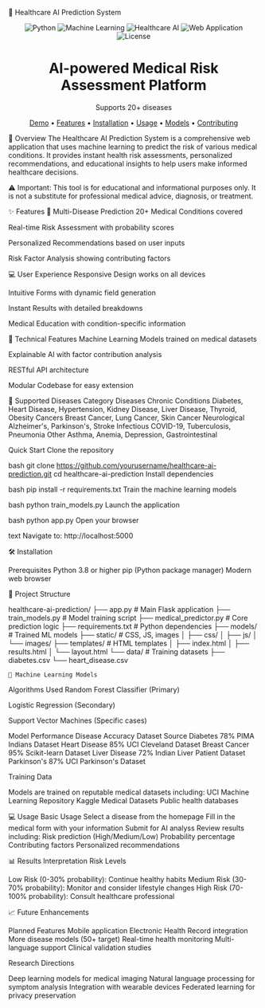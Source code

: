 🏥 Healthcare AI Prediction System
<div align="center">

![Python](https://img.shields.io/badge/Python-3.8%2B-blue)
![Machine Learning](https://img.shields.io/badge/Machine-Learning-orange)
![Healthcare AI](https://img.shields.io/badge/Healthcare-AI-green)
![Web Application](https://img.shields.io/badge/Web-Application-lightgrey)
![License](https://img.shields.io/badge/License-MIT-yellow)

# AI-powered Medical Risk Assessment Platform
Supports 20+ diseases

[Demo](#) • [Features](#) • [Installation](#) • [Usage](#) • [Models](#) • [Contributing](#)

</div>


📖 Overview
The Healthcare AI Prediction System is a comprehensive web application that uses machine learning to predict the risk of various medical conditions. It provides instant health risk assessments, personalized recommendations, and educational insights to help users make informed healthcare decisions.

⚠️ Important: This tool is for educational and informational purposes only. It is not a substitute for professional medical advice, diagnosis, or treatment.

✨ Features
🏥 Multi-Disease Prediction
20+ Medical Conditions covered

Real-time Risk Assessment with probability scores

Personalized Recommendations based on user inputs

Risk Factor Analysis showing contributing factors

💻 User Experience
Responsive Design works on all devices

Intuitive Forms with dynamic field generation

Instant Results with detailed breakdowns

Medical Education with condition-specific information

🔬 Technical Features
Machine Learning Models trained on medical datasets

Explainable AI with factor contribution analysis

RESTful API architecture

Modular Codebase for easy extension

🏥 Supported Diseases
Category	Diseases
Chronic Conditions	Diabetes, Heart Disease, Hypertension, Kidney Disease, Liver Disease, Thyroid, Obesity
Cancers	Breast Cancer, Lung Cancer, Skin Cancer
Neurological	Alzheimer's, Parkinson's, Stroke
Infectious	COVID-19, Tuberculosis, Pneumonia
Other	Asthma, Anemia, Depression, Gastrointestinal


Quick Start
Clone the repository

bash
git clone https://github.com/yourusername/healthcare-ai-prediction.git
cd healthcare-ai-prediction
Install dependencies

bash
pip install -r requirements.txt
Train the machine learning models

bash
python train_models.py
Launch the application

bash
python app.py
Open your browser

text
Navigate to: http://localhost:5000


🛠️ Installation

Prerequisites
Python 3.8 or higher
pip (Python package manager)
Modern web browser





📁 Project Structure

healthcare-ai-prediction/
├── app.py                 # Main Flask application
├── train_models.py        # Model training script
├── medical_predictor.py   # Core prediction logic
├── requirements.txt       # Python dependencies
├── models/               # Trained ML models
├── static/              # CSS, JS, images
│   ├── css/
│   ├── js/
│   └── images/
├── templates/           # HTML templates
│   ├── index.html
│   ├── results.html
│   └── layout.html
└── data/               # Training datasets
    ├── diabetes.csv
    └── heart_disease.csv


    🧠 Machine Learning Models
Algorithms Used
Random Forest Classifier (Primary)

Logistic Regression (Secondary)

Support Vector Machines (Specific cases)

Model Performance
Disease	              Accuracy	    Dataset Source
Diabetes	             78%	        PIMA Indians Dataset
Heart Disease	         85%	        UCI Cleveland Dataset
Breast Cancer	         95%          Scikit-learn Dataset
Liver Disease	         72%	        Indian Liver Patient Dataset
Parkinson's	           87%	        UCI Parkinson's Dataset

Training Data

Models are trained on reputable medical datasets including:
UCI Machine Learning Repository
Kaggle Medical Datasets
Public health databases

💻 Usage
Basic Usage
Select a disease from the homepage
Fill in the medical form with your information
Submit for AI analyss
Review results including:
Risk prediction (High/Medium/Low)
Probability percentage
Contributing factors
Personalized recommendations

📊 Results Interpretation
Risk Levels

Low Risk (0-30% probability): Continue healthy habits
Medium Risk (30-70% probability): Monitor and consider lifestyle changes
High Risk (70-100% probability): Consult healthcare professional

📈 Future Enhancements

Planned Features
Mobile application
Electronic Health Record integration
More disease models (50+ target)
Real-time health monitoring
Multi-language support
Clinical validation studies

Research Directions

Deep learning models for medical imaging
Natural language processing for symptom analysis
Integration with wearable devices
Federated learning for privacy preservation


